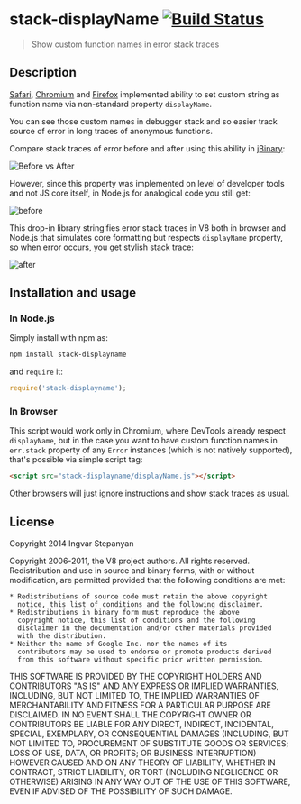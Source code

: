 # stack-displayName [![Build Status](https://travis-ci.org/RReverser/stack-displayname.svg?branch=master)](https://travis-ci.org/RReverser/stack-displayname)

> Show custom function names in error stack traces

## Description

[Safari](https://bugs.webkit.org/show_bug.cgi?id=25171), [Chromium](https://code.google.com/p/chromium/issues/detail?id=17356) and [Firefox](https://developer.mozilla.org/en-US/docs/Web/JavaScript/Reference/Global_Objects/Function/displayName) implemented ability to set custom string as function name via non-standard property `displayName`.

You can see those custom names in debugger stack and so easier track source of error in long traces of anonymous functions.

Compare stack traces of error before and after using this ability in [jBinary](https://github.com/jDataView/jBinary):

![Before vs After](https://cloud.githubusercontent.com/assets/557590/2842369/ca53bed6-d073-11e3-85d9-34c18a53a5e3.png)

However, since this property was implemented on level of developer tools and not JS core itself, in Node.js for analogical code you still get:

![before](https://cloud.githubusercontent.com/assets/557590/2878366/1265b79c-d45c-11e3-824e-fa58e5e09959.png)

This drop-in library stringifies error stack traces in V8 both in browser and Node.js that simulates core formatting but respects `displayName` property, so when error occurs, you get stylish stack trace:

![after](https://cloud.githubusercontent.com/assets/557590/2878369/1db3f2f8-d45c-11e3-8aaa-2204104e2408.png)

## Installation and usage

### In Node.js

Simply install with npm as:

```bash
npm install stack-displayname
```

and `require` it:

```javascript
require('stack-displayname');
```

### In Browser

This script would work only in Chromium, where DevTools already respect `displayName`, but in the case you want to have custom function names in `err.stack` property of any `Error` instances (which is not natively supported), that's possible via simple script tag:

```html
<script src="stack-displayname/displayName.js"></script>
```

Other browsers will just ignore instructions and show stack traces as usual.

## License

Copyright 2014 Ingvar Stepanyan

Copyright 2006-2011, the V8 project authors. All rights reserved.
Redistribution and use in source and binary forms, with or without
modification, are permitted provided that the following conditions are
met:

    * Redistributions of source code must retain the above copyright
      notice, this list of conditions and the following disclaimer.
    * Redistributions in binary form must reproduce the above
      copyright notice, this list of conditions and the following
      disclaimer in the documentation and/or other materials provided
      with the distribution.
    * Neither the name of Google Inc. nor the names of its
      contributors may be used to endorse or promote products derived
      from this software without specific prior written permission.

THIS SOFTWARE IS PROVIDED BY THE COPYRIGHT HOLDERS AND CONTRIBUTORS
"AS IS" AND ANY EXPRESS OR IMPLIED WARRANTIES, INCLUDING, BUT NOT
LIMITED TO, THE IMPLIED WARRANTIES OF MERCHANTABILITY AND FITNESS FOR
A PARTICULAR PURPOSE ARE DISCLAIMED. IN NO EVENT SHALL THE COPYRIGHT
OWNER OR CONTRIBUTORS BE LIABLE FOR ANY DIRECT, INDIRECT, INCIDENTAL,
SPECIAL, EXEMPLARY, OR CONSEQUENTIAL DAMAGES (INCLUDING, BUT NOT
LIMITED TO, PROCUREMENT OF SUBSTITUTE GOODS OR SERVICES; LOSS OF USE,
DATA, OR PROFITS; OR BUSINESS INTERRUPTION) HOWEVER CAUSED AND ON ANY
THEORY OF LIABILITY, WHETHER IN CONTRACT, STRICT LIABILITY, OR TORT
(INCLUDING NEGLIGENCE OR OTHERWISE) ARISING IN ANY WAY OUT OF THE USE
OF THIS SOFTWARE, EVEN IF ADVISED OF THE POSSIBILITY OF SUCH DAMAGE.

